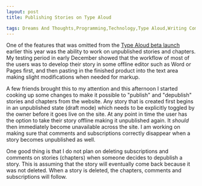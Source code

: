 ```yaml
---
layout: post
title: Publishing Stories on Type Aloud

tags: Dreams And Thoughts,Programming,Technology,Type Aloud,Writing Community
---
```

One of the features that was omitted from the <a href="http://thoughtlessbanter.com/2011/01/17/type-aloud-beta-live/">Type Aloud beta launch</a> earlier this year was the ability to work on unpublished stories and chapters. My testing period in early December showed that the workflow of most of the users was to develop their story in some offline editor such as Word or Pages first, and then pasting in the finished product into the text area making slight modifications when needed for markup. 

A few friends brought this to my attention and this afternoon I started cooking up some changes to make it possible to "publish" and "depublish" stories and chapters from the website. Any story that is created first begins in an unpublished state (draft mode) which needs to be explicitly toggled by the owner before it goes live on the site. At any point in time the user has the option to take their story offline making it unpublished again. It <em>should</em> then immediately become unavailable across the site. I am working on making sure that comments and subscriptions correctly disappear when a story becomes unpublished as well. 

One good thing is that I do not plan on deleting subscriptions and comments on stories (chapters) when someone decides to depublish a story. This is assuming that the story will eventually come back because it was not deleted. When a story is deleted, the chapters, comments and subscriptions will follow.
